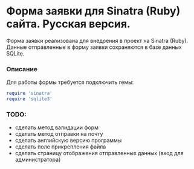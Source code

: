 # Форма заявки для Sinatra (Ruby) сайта. Русская версия.

Форма заявки реализована для внедрения в проект на Sinatra (Ruby). Данные отправленные в форму заявки сохраняются в базе данных SQLite.

### Описание
Для работы формы требуется подключить гемы:

```ruby
require 'sinatra'
require 'sqlite3'
```

### TODO:
- сделать метод валидации форм
- сделать метод отправки на почту
- сделать английскую версию программы
- сделать поле прикрепления файла
- сделать страницу отображения отправленных данных (вход для администратора)

